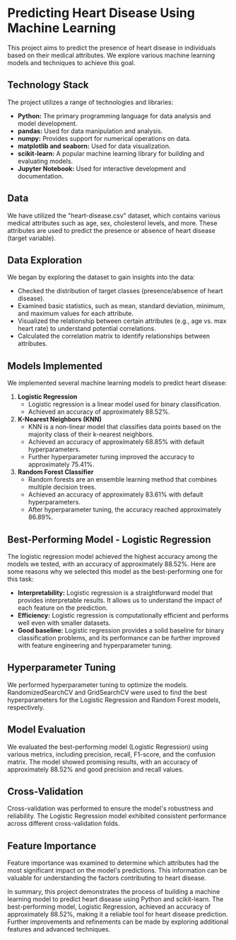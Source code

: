 # Predicting Heart Disease Using Machine Learning

This project aims to predict the presence of heart disease in individuals based on their medical attributes. We explore various machine learning models and techniques to achieve this goal. 

## Technology Stack

The project utilizes a range of technologies and libraries:

- **Python:** The primary programming language for data analysis and model development.
- **pandas:** Used for data manipulation and analysis.
- **numpy:** Provides support for numerical operations on data.
- **matplotlib and seaborn:** Used for data visualization.
- **scikit-learn:** A popular machine learning library for building and evaluating models.
- **Jupyter Notebook:** Used for interactive development and documentation.

## Data

We have utilized the "heart-disease.csv" dataset, which contains various medical attributes such as age, sex, cholesterol levels, and more. These attributes are used to predict the presence or absence of heart disease (target variable).

## Data Exploration

We began by exploring the dataset to gain insights into the data:

- Checked the distribution of target classes (presence/absence of heart disease).
- Examined basic statistics, such as mean, standard deviation, minimum, and maximum values for each attribute.
- Visualized the relationship between certain attributes (e.g., age vs. max heart rate) to understand potential correlations.
- Calculated the correlation matrix to identify relationships between attributes.

## Models Implemented

We implemented several machine learning models to predict heart disease:

1. **Logistic Regression**
    - Logistic regression is a linear model used for binary classification.
    - Achieved an accuracy of approximately 88.52%.
2. **K-Nearest Neighbors (KNN)**
    - KNN is a non-linear model that classifies data points based on the majority class of their k-nearest neighbors.
    - Achieved an accuracy of approximately 68.85% with default hyperparameters.
    - Further hyperparameter tuning improved the accuracy to approximately 75.41%.
3. **Random Forest Classifier**
    - Random forests are an ensemble learning method that combines multiple decision trees.
    - Achieved an accuracy of approximately 83.61% with default hyperparameters.
    - After hyperparameter tuning, the accuracy reached approximately 86.89%.

## Best-Performing Model - Logistic Regression

The logistic regression model achieved the highest accuracy among the models we tested, with an accuracy of approximately 88.52%. Here are some reasons why we selected this model as the best-performing one for this task:

- **Interpretability:** Logistic regression is a straightforward model that provides interpretable results. It allows us to understand the impact of each feature on the prediction.
- **Efficiency:** Logistic regression is computationally efficient and performs well even with smaller datasets.
- **Good baseline:** Logistic regression provides a solid baseline for binary classification problems, and its performance can be further improved with feature engineering and hyperparameter tuning.

## Hyperparameter Tuning

We performed hyperparameter tuning to optimize the models. RandomizedSearchCV and GridSearchCV were used to find the best hyperparameters for the Logistic Regression and Random Forest models, respectively.

## Model Evaluation

We evaluated the best-performing model (Logistic Regression) using various metrics, including precision, recall, F1-score, and the confusion matrix. The model showed promising results, with an accuracy of approximately 88.52% and good precision and recall values.

## Cross-Validation

Cross-validation was performed to ensure the model's robustness and reliability. The Logistic Regression model exhibited consistent performance across different cross-validation folds.

## Feature Importance

Feature importance was examined to determine which attributes had the most significant impact on the model's predictions. This information can be valuable for understanding the factors contributing to heart disease.

In summary, this project demonstrates the process of building a machine learning model to predict heart disease using Python and scikit-learn. The best-performing model, Logistic Regression, achieved an accuracy of approximately 88.52%, making it a reliable tool for heart disease prediction. Further improvements and refinements can be made by exploring additional features and advanced techniques.
